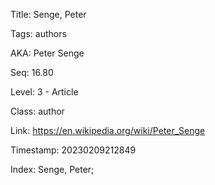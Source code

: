 Title:  Senge, Peter

Tags:   authors

AKA:    Peter Senge

Seq:    16.80

Level:  3 - Article

Class:  author

Link:   https://en.wikipedia.org/wiki/Peter_Senge

Timestamp: 20230209212849

Index:  Senge, Peter; 
